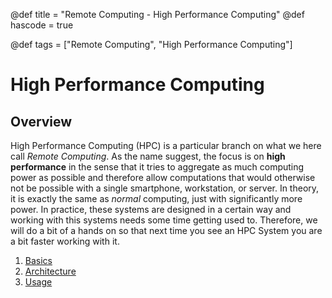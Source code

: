 @def title = "Remote Computing - High Performance Computing"
@def hascode = true

@def tags = ["Remote Computing", "High Performance Computing"]

# High Performance Computing

## Overview

High Performance Computing (HPC) is a particular branch on what we here call _Remote Computing_.
As the name suggest, the focus is on **high performance** in the sense that it tries to aggregate as much computing power as possible and therefore allow computations that would otherwise not be possible with a single smartphone, workstation, or server. 
In theory, it is exactly the same as _normal_ computing, just with significantly more power.
In practice, these systems are designed in a certain way and working with this systems needs some time getting used to.
Therefore, we will do a bit of a hands on so that next time you see an HPC System you are a bit faster working with it. 

1. [Basics](basics/)
1. [Architecture](architecture/)
1. [Usage](usage/)

